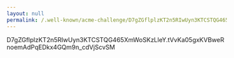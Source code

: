 ```yaml
---
layout: null
permalink: /.well-known/acme-challenge/D7gZGflplzKT2n5RIwUyn3KTCSTQG465XmWoSKzLleY.html
---
```


D7gZGflplzKT2n5RIwUyn3KTCSTQG465XmWoSKzLleY.tVvKa05gxKVBweRnoemAdPqEDkx4GQm9n_cdVjScvSM

